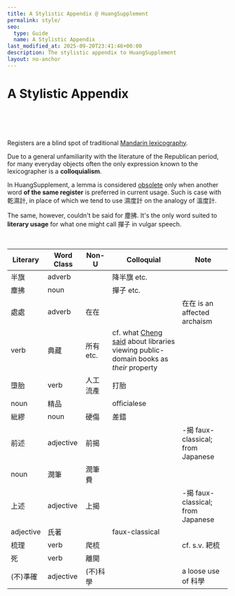 ```yaml
---
title: A Stylistic Appendix @ HuangSupplement
permalink: style/
seo:
  type: Guide
  name: A Stylistic Appendix
last_modified_at: 2025-09-20T23:41:46+00:00
description: The stylistic appendix to HuangSupplement
layout: no-anchor
---
```

# A Stylistic Appendix
&nbsp;  
&nbsp;  
&nbsp;  
&nbsp;  
Registers are a blind spot of traditional [Mandarin lexicography](https://t18d.github.io/HuangSupplement/tally/).

Due to a general unfamiliarity with the literature of the Republican period, for many everyday objects often the only expression known to the lexicographer is a **colloquialism**.

In HuangSupplement, a lemma is considered [obsolete](https://t18d.github.io/HuangSupplement/obsolete/) only when another word **of the same register** is preferred in current usage. Such is case with 乾濕計, in place of which we tend to use 濕度計 on the analogy of 溫度計.

The same, however, couldn't be said for 塵拂. It's the only word suited to **literary usage** for what one might call 撣子 in vulgar speech.

&nbsp;  
<!-- Anything not in the table must be before this comment. -->

Literary|Word Class|Non-U|Colloquial|Note|
---|---|---|---|---|
半旗|adverb||降半旗 etc.||
塵拂|noun||撣子 etc.||
處處|adverb|在在||在在 is an affected archaism|
|verb|典藏|所有 etc.|cf. what [Cheng said](https://www.shuge.org/shiyi_sui/#:~:text=防御) about libraries viewing public-domain books as _their_ property|
墮胎|verb|人工流產|打胎||
|noun|精品||officialese|
紕繆|noun|硬傷|差錯||
前述|adjective|前揭||-揭 faux-classical; from Japanese|
|noun|潤筆|潤筆費||
上述|adjective|上揭||-揭 faux-classical; from Japanese|
|adjective|氏著||faux-classical|
梳理|verb|爬梳||cf. s.v. 耙梳|
死|verb|離開|||
(不)準確|adjective|(不)科學||a loose use of 科學|
